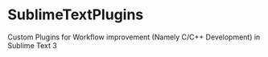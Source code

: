 # SublimeTextPlugins
Custom Plugins for Workflow improvement (Namely C/C++ Development) in Sublime Text 3
